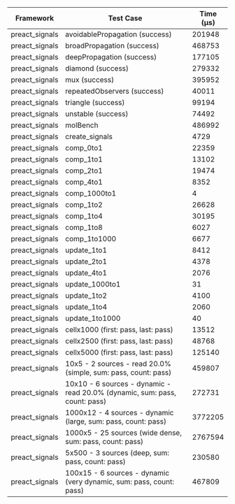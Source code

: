 | Framework | Test Case | Time (μs) |
| --- | --- | --- |
| preact_signals | avoidablePropagation (success) | 201948 |
| preact_signals | broadPropagation (success) | 468753 |
| preact_signals | deepPropagation (success) | 177105 |
| preact_signals | diamond (success) | 279332 |
| preact_signals | mux (success) | 395952 |
| preact_signals | repeatedObservers (success) | 40011 |
| preact_signals | triangle (success) | 99194 |
| preact_signals | unstable (success) | 74492 |
| preact_signals | molBench | 486992 |
| preact_signals | create_signals | 4729 |
| preact_signals | comp_0to1 | 22359 |
| preact_signals | comp_1to1 | 13102 |
| preact_signals | comp_2to1 | 19474 |
| preact_signals | comp_4to1 | 8352 |
| preact_signals | comp_1000to1 | 4 |
| preact_signals | comp_1to2 | 26628 |
| preact_signals | comp_1to4 | 30195 |
| preact_signals | comp_1to8 | 6027 |
| preact_signals | comp_1to1000 | 6677 |
| preact_signals | update_1to1 | 8412 |
| preact_signals | update_2to1 | 4378 |
| preact_signals | update_4to1 | 2076 |
| preact_signals | update_1000to1 | 31 |
| preact_signals | update_1to2 | 4100 |
| preact_signals | update_1to4 | 2060 |
| preact_signals | update_1to1000 | 40 |
| preact_signals | cellx1000 (first: pass, last: pass) | 13512 |
| preact_signals | cellx2500 (first: pass, last: pass) | 48768 |
| preact_signals | cellx5000 (first: pass, last: pass) | 125140 |
| preact_signals | 10x5 - 2 sources - read 20.0% (simple, sum: pass, count: pass) | 459807 |
| preact_signals | 10x10 - 6 sources - dynamic - read 20.0% (dynamic, sum: pass, count: pass) | 272731 |
| preact_signals | 1000x12 - 4 sources - dynamic (large, sum: pass, count: pass) | 3772205 |
| preact_signals | 1000x5 - 25 sources (wide dense, sum: pass, count: pass) | 2767594 |
| preact_signals | 5x500 - 3 sources (deep, sum: pass, count: pass) | 230580 |
| preact_signals | 100x15 - 6 sources - dynamic (very dynamic, sum: pass, count: pass) | 467809 |

